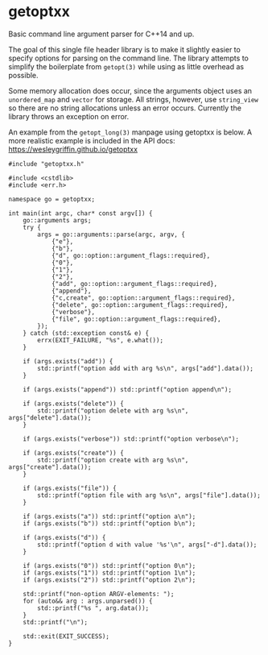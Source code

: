 # getoptxx

Basic command line argument parser for C++14 and up.

The goal of this single file header library is to make it slightly easier to
specify options for parsing on the command line. The library attempts to
simplify the boilerplate from `getopt(3)` while using as little overhead as
possible.

Some memory allocation does occur, since the arguments object uses an
`unordered_map` and `vector` for storage. All strings, however, use
`string_view` so there are no string allocations unless an error occurs.
Currently the library throws an exception on error.

An example from the `getopt_long(3)` manpage using getoptxx is below. A more
realistic example is included in the API docs:
https://wesleygriffin.github.io/getoptxx

```
#include "getoptxx.h"

#include <cstdlib>
#include <err.h>

namespace go = getoptxx;

int main(int argc, char* const argv[]) {
    go::arguments args;
    try {
        args = go::arguments::parse(argc, argv, {
            {"e"},
            {"b"},
            {"d", go::option::argument_flags::required},
            {"0"},
            {"1"},
            {"2"},
            {"add", go::option::argument_flags::required},
            {"append"},
            {"c,create", go::option::argument_flags::required},
            {"delete", go::option::argument_flags::required},
            {"verbose"},
            {"file", go::option::argument_flags::required},
        });
    } catch (std::exception const& e) {
        errx(EXIT_FAILURE, "%s", e.what());
    }

    if (args.exists("add")) {
        std::printf("option add with arg %s\n", args["add"].data());
    }

    if (args.exists("append")) std::printf("option append\n");

    if (args.exists("delete")) {
        std::printf("option delete with arg %s\n", args["delete"].data());
    }

    if (args.exists("verbose")) std::printf("option verbose\n");

    if (args.exists("create")) {
        std::printf("option create with arg %s\n", args["create"].data());
    }

    if (args.exists("file")) {
        std::printf("option file with arg %s\n", args["file"].data());
    }

    if (args.exists("a")) std::printf("option a\n");
    if (args.exists("b")) std::printf("option b\n");

    if (args.exists("d")) {
        std::printf("option d with value '%s'\n", args["-d"].data());
    }

    if (args.exists("0")) std::printf("option 0\n");
    if (args.exists("1")) std::printf("option 1\n");
    if (args.exists("2")) std::printf("option 2\n");

    std::printf("non-option ARGV-elements: ");
    for (auto&& arg : args.unparsed()) {
        std::printf("%s ", arg.data());
    }
    std::printf("\n");

    std::exit(EXIT_SUCCESS);
}
```

